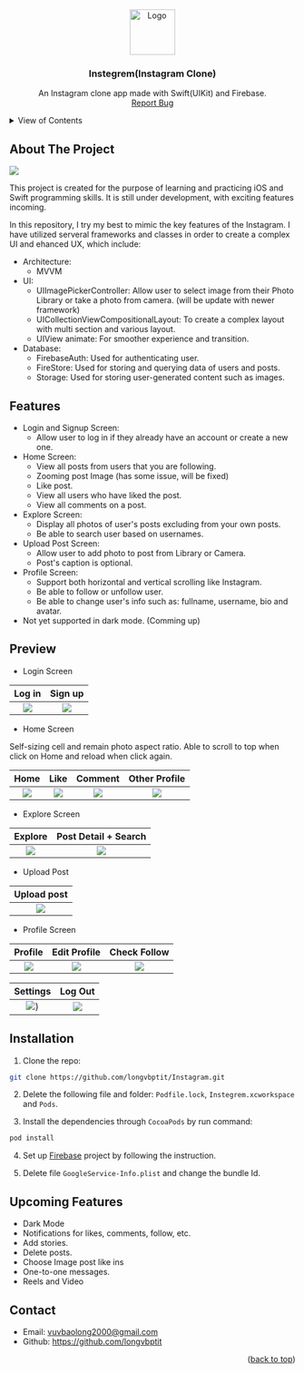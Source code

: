 <!-- PROJECT LOGO -->
<a name="readme-top"></a>
<br />
<div align="center">
  <a>
    <img src="images/instagram-logo.png" alt="Logo" width="80" height="80">
  </a>

  <h3 align="center">Instegrem(Instagram Clone)</h3>

  <p align="center">
    An Instagram clone app made with Swift(UIKit) and Firebase.
    <br />
    <a href="https://github.com/longvbptit/Instagram/issues">Report Bug</a>
  </p>
</div>

<!-- VIEW OF CONTENTS -->
<details>
  <summary>View of Contents</summary>
  <ol>
    <li>
      <a href="#about-the-project">About The Project</a>
    </li>
    <li>
      <a href="#features">Features</a>
    </li>
    <li><a href="#preview">Preview</a></li>
    <li><a href="#installation">Installation</a></li>
    <li><a href="#upcoming features">Upcoming Features</a></li>
    <li><a href="#contact">Contact</a></li>
  </ol>
</details>

<!-- ABOUT THE PROJECT -->
## About The Project

![](images/intro.png)

This project is created for the purpose of learning and practicing iOS and Swift programming skills. It is still under development, with exciting features incoming.

In this repository, I try my best to mimic the key features of the Instagram. I have utilized serveral frameworks and classes in order to create a complex UI and ehanced UX, which include:

- Architecture: 
  - MVVM
- UI: 
  - UIImagePickerController: Allow user to select image from their Photo Library or take a photo from camera. (will be update with newer framework)
  - UICollectionViewCompositionalLayout: To create a complex layout with multi section and various layout.
  - UIView animate: For smoother experience and transition.
- Database:
  - FirebaseAuth: Used for authenticating user.
  - FireStore: Used for storing and querying data of users and posts.
  - Storage: Used for storing user-generated content such as images.

<!-- Features -->
## Features

- Login and Signup Screen: 
  - Allow user to log in if they already have an account or create a new one.
- Home Screen:
  - View all posts from users that you are following.
  - Zooming post Image (has some issue, will be fixed)
  - Like post.
  - View all users who have liked the post.
  - View all comments on a post.
- Explore Screen:
  - Display all photos of user's posts excluding from your own posts.
  - Be able to search user based on usernames.
- Upload Post Screen:
  - Allow user to add photo to post from Library or Camera.
  - Post's caption is optional.
- Profile Screen:
  - Support both horizontal and vertical scrolling like Instagram. 
  - Be able to follow or unfollow user.
  - Be able to change user's info such as: fullname, username, bio and avatar.
- Not yet supported in dark mode. (Comming up)

## Preview

- Login Screen

| Log in                       | Sign up                       |
| :--------------------------: | :---------------------------: |
| ![](images/login.gif) | ![](images/create_account.gif) |

- Home Screen

Self-sizing cell and remain photo aspect ratio. Able to scroll to top when click on Home and reload when click again.

| Home | Like | Comment | Other Profile |
| :---------: | :---------: | :--------: | :------------: |
| ![](images/home.gif) | ![](images/like.gif) | ![](images/comment.gif) | ![](images/others_profile.gif) |

- Explore Screen

| Explore | Post Detail + Search |
| :--------: | :--------: |
| ![](images/explores.gif) | ![](images/explore_search.gif) |

- Upload Post 

| Upload post |
| :---------: |
| ![](images/upload_post.gif) |

- Profile Screen

| Profile | Edit Profile | Check Follow |
| :--------: | :--------: | :--------: |
| ![](images/profile.gif) | ![](images/profile_change.gif) | ![](images/profile_follow.gif) |

| Settings | Log Out |
| :--------: | :--------: |
| ![](images/profile_setting.gif)) | ![](images/profile_logout.gif) |

## Installation

1. Clone the repo:

```sh
git clone https://github.com/longvbptit/Instagram.git
```

2. Delete the following file and folder: `Podfile.lock`, `Instegrem.xcworkspace` and `Pods`.

3. Install the dependencies through `CocoaPods` by run command:

``` sh
pod install
```

4. Set up [Firebase](https://firebase.google.com) project by following the instruction.
 
5. Delete file `GoogleService-Info.plist` and change the bundle Id.

## Upcoming Features
- Dark Mode
- Notifications for likes, comments, follow, etc.
- Add stories.
- Delete posts.
- Choose Image post like ins
- One-to-one messages.
- Reels and Video

## Contact

- Email: vuvbaolong2000@gmail.com
- Github: https://github.com/longvbptit

<p align="right">(<a href="#readme-top">back to top</a>)</p>
